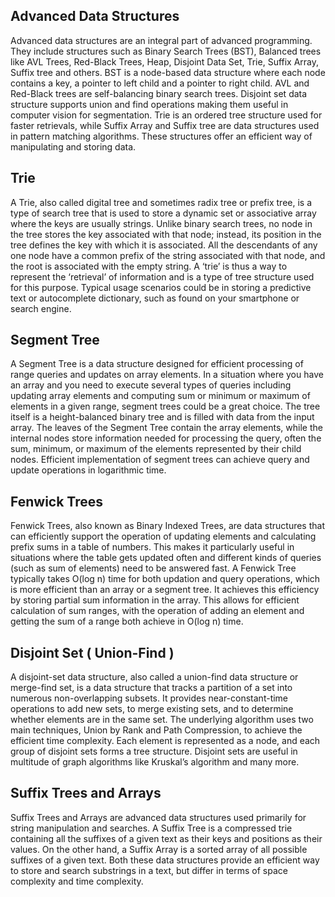 ## Advanced Data Structures

Advanced data structures are an integral part of advanced programming. They include structures such as Binary Search Trees (BST), Balanced trees like AVL Trees, Red-Black Trees, Heap, Disjoint Data Set, Trie, Suffix Array, Suffix tree and others. BST is a node-based data structure where each node contains a key, a pointer to left child and a pointer to right child. AVL and Red-Black trees are self-balancing binary search trees. Disjoint set data structure supports union and find operations making them useful in computer vision for segmentation. Trie is an ordered tree structure used for faster retrievals, while Suffix Array and Suffix tree are data structures used in pattern matching algorithms. These structures offer an efficient way of manipulating and storing data.

## Trie

A Trie, also called digital tree and sometimes radix tree or prefix tree, is a type of search tree that is used to store a dynamic set or associative array where the keys are usually strings. Unlike binary search trees, no node in the tree stores the key associated with that node; instead, its position in the tree defines the key with which it is associated. All the descendants of any one node have a common prefix of the string associated with that node, and the root is associated with the empty string. A ‘trie’ is thus a way to represent the ‘retrieval’ of information and is a type of tree structure used for this purpose. Typical usage scenarios could be in storing a predictive text or autocomplete dictionary, such as found on your smartphone or search engine.

## Segment Tree

A Segment Tree is a data structure designed for efficient processing of range queries and updates on array elements. In a situation where you have an array and you need to execute several types of queries including updating array elements and computing sum or minimum or maximum of elements in a given range, segment trees could be a great choice. The tree itself is a height-balanced binary tree and is filled with data from the input array. The leaves of the Segment Tree contain the array elements, while the internal nodes store information needed for processing the query, often the sum, minimum, or maximum of the elements represented by their child nodes. Efficient implementation of segment trees can achieve query and update operations in logarithmic time.


## Fenwick Trees

Fenwick Trees, also known as Binary Indexed Trees, are data structures that can efficiently support the operation of updating elements and calculating prefix sums in a table of numbers. This makes it particularly useful in situations where the table gets updated often and different kinds of queries (such as sum of elements) need to be answered fast. A Fenwick Tree typically takes O(log n) time for both updation and query operations, which is more efficient than an array or a segment tree. It achieves this efficiency by storing partial sum information in the array. This allows for efficient calculation of sum ranges, with the operation of adding an element and getting the sum of a range both achieve in O(log n) time.


## Disjoint Set ( Union-Find )

A disjoint-set data structure, also called a union-find data structure or merge-find set, is a data structure that tracks a partition of a set into numerous non-overlapping subsets. It provides near-constant-time operations to add new sets, to merge existing sets, and to determine whether elements are in the same set. The underlying algorithm uses two main techniques, Union by Rank and Path Compression, to achieve the efficient time complexity. Each element is represented as a node, and each group of disjoint sets forms a tree structure. Disjoint sets are useful in multitude of graph algorithms like Kruskal’s algorithm and many more.

## Suffix Trees and Arrays

Suffix Trees and Arrays are advanced data structures used primarily for string manipulation and searches. A Suffix Tree is a compressed trie containing all the suffixes of a given text as their keys and positions as their values. On the other hand, a Suffix Array is a sorted array of all possible suffixes of a given text. Both these data structures provide an efficient way to store and search substrings in a text, but differ in terms of space complexity and time complexity.